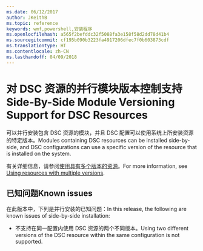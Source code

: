 ```yaml
---
ms.date: 06/12/2017
author: JKeithB
ms.topic: reference
keywords: wmf,powershell,安装程序
ms.openlocfilehash: a565f2befddc32f5088fa3e158f58d2dd78d41b4
ms.sourcegitcommit: cf195b090b3223fa4917206dfec7f0b603873cdf
ms.translationtype: HT
ms.contentlocale: zh-CN
ms.lasthandoff: 04/09/2018
---
```

# <a name="side-by-side-module-versioning-support-for-dsc-resources"></a><span data-ttu-id="7530b-102">对 DSC 资源的并行模块版本控制支持</span><span class="sxs-lookup"><span data-stu-id="7530b-102">Side-By-Side Module Versioning Support for DSC Resources</span></span>

<span data-ttu-id="7530b-103">可以并行安装包含 DSC 资源的模块，并且 DSC 配置可以使用系统上所安装资源的特定版本。</span><span class="sxs-lookup"><span data-stu-id="7530b-103">Modules containing DSC resources can be installed side-by-side, and DSC configurations can use a specific version of the resource that is installed on the system.</span></span>

<span data-ttu-id="7530b-104">有关详细信息，请参阅[使用具有多个版本的资源](https://msdn.microsoft.com/powershell/dsc/sxsresource)。</span><span class="sxs-lookup"><span data-stu-id="7530b-104">For more information, see [Using resources with multiple versions](https://msdn.microsoft.com/powershell/dsc/sxsresource).</span></span>

## <a name="known-issues"></a><span data-ttu-id="7530b-105">已知问题</span><span class="sxs-lookup"><span data-stu-id="7530b-105">Known issues</span></span>

<span data-ttu-id="7530b-106">在此版本中，下列是并行安装的已知问题：</span><span class="sxs-lookup"><span data-stu-id="7530b-106">In this release, the following are known issues of side-by-side installation:</span></span>

-   <span data-ttu-id="7530b-107">不支持在同一配置内使用 DSC 资源的两个不同版本。</span><span class="sxs-lookup"><span data-stu-id="7530b-107">Using two different versions of the DSC resource within the same configuration is not supported.</span></span>